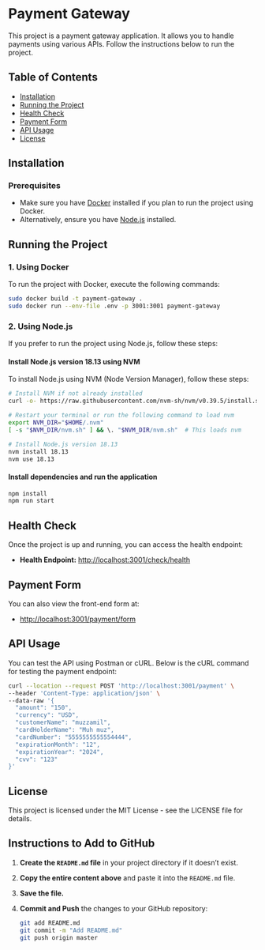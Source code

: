 # Payment Gateway

This project is a payment gateway application. It allows you to handle payments using various APIs. Follow the instructions below to run the project.

## Table of Contents
- [Installation](#installation)
- [Running the Project](#running-the-project)
- [Health Check](#health-check)
- [Payment Form](#payment-form)
- [API Usage](#api-usage)
- [License](#license)

## Installation

### Prerequisites
- Make sure you have [Docker](https://docs.docker.com/get-docker/) installed if you plan to run the project using Docker.
- Alternatively, ensure you have [Node.js](https://nodejs.org/en/) installed.

## Running the Project

### 1. Using Docker

To run the project with Docker, execute the following commands:

```bash
sudo docker build -t payment-gateway .
sudo docker run --env-file .env -p 3001:3001 payment-gateway
```

### 2. Using Node.js

If you prefer to run the project using Node.js, follow these steps:

#### Install Node.js version 18.13 using NVM

To install Node.js using NVM (Node Version Manager), follow these steps:

```bash
# Install NVM if not already installed
curl -o- https://raw.githubusercontent.com/nvm-sh/nvm/v0.39.5/install.sh | bash

# Restart your terminal or run the following command to load nvm
export NVM_DIR="$HOME/.nvm"
[ -s "$NVM_DIR/nvm.sh" ] && \. "$NVM_DIR/nvm.sh"  # This loads nvm

# Install Node.js version 18.13
nvm install 18.13
nvm use 18.13
```

#### Install dependencies and run the application
```bash
npm install
npm run start
```

## Health Check

Once the project is up and running, you can access the health endpoint:

- **Health Endpoint:** [http://localhost:3001/check/health](http://localhost:3001/check/health)

## Payment Form

You can also view the front-end form at:

- [http://localhost:3001/payment/form](http://localhost:3001/payment/form)


## API Usage

You can test the API using Postman or cURL. Below is the cURL command for testing the payment endpoint:

```bash
curl --location --request POST 'http://localhost:3001/payment' \
--header 'Content-Type: application/json' \
--data-raw '{
  "amount": "150",
  "currency": "USD",
  "customerName": "muzzamil",
  "cardHolderName": "Muh muz",
  "cardNumber": "5555555555554444",
  "expirationMonth": "12",
  "expirationYear": "2024",
  "cvv": "123"
}'
```

## License

This project is licensed under the MIT License - see the LICENSE file for details.

## Instructions to Add to GitHub

1. **Create the `README.md` file** in your project directory if it doesn’t exist.
2. **Copy the entire content above** and paste it into the `README.md` file.
3. **Save the file.**
4. **Commit and Push** the changes to your GitHub repository:

   ```bash
   git add README.md
   git commit -m "Add README.md"
   git push origin master
```
